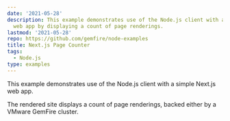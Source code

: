 ```yaml
---
date: '2021-05-28'
description: This example demonstrates use of the Node.js client with a simple Next.js
  web app by displaying a count of page renderings.
lastmod: '2021-05-28'
repo: https://github.com/gemfire/node-examples
title: Next.js Page Counter
tags:
  - Node.js
type: examples
---
```


This example demonstrates use of the Node.js client with a simple Next.js web app.

The rendered site displays a count of page renderings, backed either by a VMware GemFire cluster.